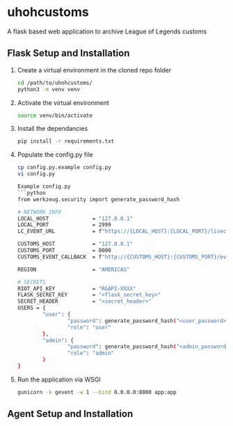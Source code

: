 # uhohcustoms
A flask based web application to archive League of Legends customs

## Flask Setup and Installation
1. Create a virtual environment in the cloned repo folder
	```sh
	cd /path/to/uhohcustoms/
	python3 -m venv venv

2. Activate the virtual environment
	```sh
	source venv/bin/activate

3. Install the dependancies
	```sh
	pip install -r requirements.txt

4. Populate the config.py file
	```sh
	cp config.py.example config.py
	vi config.py

	Example config.py
	```python
	from werkzeug.security import generate_password_hash
	
	# NETWORK INFO
	LOCAL_HOST              = "127.0.0.1"
	LOCAL_PORT              = 2999
	LC_EVENT_URL            = f"https://{LOCAL_HOST}:{LOCAL_PORT}/liveclientdata"
	
	CUSTOMS_HOST            = "127.0.0.1"
	CUSTOMS_PORT            = 8000
	CUSTOMS_EVENT_CALLBACK  = f"http://{CUSTOMS_HOST}:{CUSTOMS_PORT}/event_callback"
	
	REGION                  = "AMERICAS"
	
	# SECRETS
	RIOT_API_KEY            = "RGAPI-XXXX"
	FLASK_SECRET_KEY        = "<flask_secret_key>"
	SECRET_HEADER           = "<secret_header>"
	USERS = {
	        "user": {
	                "password": generate_password_hash("<user_password>"),
	                "role": "user"
	        },
	        "admin": {
	                "password": generate_password_hash("<admin_password>"),
	                "role": "admin"
	        }
	}	

5. Run the application via WSGI
	```sh
	gunicorn -k gevent -w 1 --bind 0.0.0.0:8000 app:app


## Agent Setup and Installation
